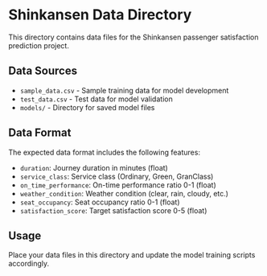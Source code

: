 # Shinkansen Data Directory

This directory contains data files for the Shinkansen passenger satisfaction prediction project.

## Data Sources

- `sample_data.csv` - Sample training data for model development
- `test_data.csv` - Test data for model validation
- `models/` - Directory for saved model files

## Data Format

The expected data format includes the following features:

- `duration`: Journey duration in minutes (float)
- `service_class`: Service class (Ordinary, Green, GranClass)
- `on_time_performance`: On-time performance ratio 0-1 (float)
- `weather_condition`: Weather condition (clear, rain, cloudy, etc.)
- `seat_occupancy`: Seat occupancy ratio 0-1 (float)
- `satisfaction_score`: Target satisfaction score 0-5 (float)

## Usage

Place your data files in this directory and update the model training scripts accordingly.
